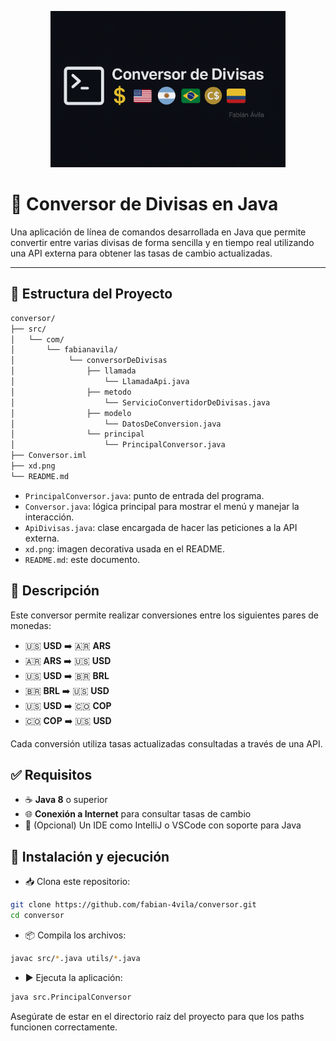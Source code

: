 <p align="center">
  <img src="./xd.png" alt="Banner" style="max-width: 100%; height: 250px;">
</p>

# 💱 Conversor de Divisas en Java

Una aplicación de línea de comandos desarrollada en Java que permite convertir entre varias divisas de forma sencilla y en tiempo real utilizando una API externa para obtener las tasas de cambio actualizadas.

---

## 📂 Estructura del Proyecto
```bash
conversor/
├── src/
│   └── com/
│       └── fabianavila/
│            └── conversorDeDivisas
│                ├── llamada
│                    └── LlamadaApi.java 
│                ├── metodo
│                    └── ServicioConvertidorDeDivisas.java   
│                ├── modelo
│                    └── DatosDeConversion.java 
│                └── principal
│                    └── PrincipalConversor.java
├── Conversor.iml
├── xd.png
└── README.md
```

- `PrincipalConversor.java`: punto de entrada del programa.
- `Conversor.java`: lógica principal para mostrar el menú y manejar la interacción.
- `ApiDivisas.java`: clase encargada de hacer las peticiones a la API externa.
- `xd.png`: imagen decorativa usada en el README.
- `README.md`: este documento.

## 📄 Descripción

Este conversor permite realizar conversiones entre los siguientes pares de monedas:

- 🇺🇸 **USD** ➡️ 🇦🇷 **ARS**
- 🇦🇷 **ARS** ➡️ 🇺🇸 **USD**
- 🇺🇸 **USD** ➡️ 🇧🇷 **BRL**
- 🇧🇷 **BRL** ➡️ 🇺🇸 **USD**
- 🇺🇸 **USD** ➡️ 🇨🇴 **COP**
- 🇨🇴 **COP** ➡️ 🇺🇸 **USD**

Cada conversión utiliza tasas actualizadas consultadas a través de una API.

## ✅ Requisitos

- ☕ **Java 8** o superior
- 🌐 **Conexión a Internet** para consultar tasas de cambio
- 🧰 (Opcional) Un IDE como IntelliJ o VSCode con soporte para Java

## 🚀 Instalación y ejecución

- 📥 Clona este repositorio:

```bash
git clone https://github.com/fabian-4vila/conversor.git
cd conversor
```
- 📦 Compila los archivos:

```bash
javac src/*.java utils/*.java
```
- ▶️ Ejecuta la aplicación:

```bash
java src.PrincipalConversor
```
Asegúrate de estar en el directorio raíz del proyecto para que los paths funcionen correctamente.

